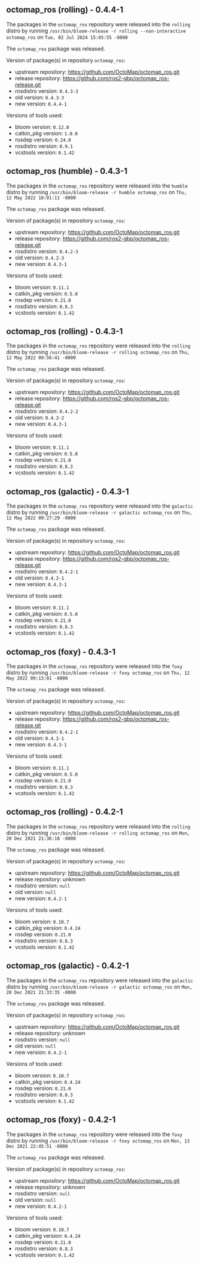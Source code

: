 ## octomap_ros (rolling) - 0.4.4-1

The packages in the `octomap_ros` repository were released into the `rolling` distro by running `/usr/bin/bloom-release -r rolling --non-interactive octomap_ros` on `Tue, 02 Jul 2024 15:05:55 -0000`

The `octomap_ros` package was released.

Version of package(s) in repository `octomap_ros`:

- upstream repository: https://github.com/OctoMap/octomap_ros.git
- release repository: https://github.com/ros2-gbp/octomap_ros-release.git
- rosdistro version: `0.4.3-3`
- old version: `0.4.3-3`
- new version: `0.4.4-1`

Versions of tools used:

- bloom version: `0.12.0`
- catkin_pkg version: `1.0.0`
- rosdep version: `0.24.0`
- rosdistro version: `0.9.1`
- vcstools version: `0.1.42`


## octomap_ros (humble) - 0.4.3-1

The packages in the `octomap_ros` repository were released into the `humble` distro by running `/usr/bin/bloom-release -r humble octomap_ros` on `Thu, 12 May 2022 10:01:11 -0000`

The `octomap_ros` package was released.

Version of package(s) in repository `octomap_ros`:

- upstream repository: https://github.com/OctoMap/octomap_ros.git
- release repository: https://github.com/ros2-gbp/octomap_ros-release.git
- rosdistro version: `0.4.2-3`
- old version: `0.4.2-3`
- new version: `0.4.3-1`

Versions of tools used:

- bloom version: `0.11.1`
- catkin_pkg version: `0.5.0`
- rosdep version: `0.21.0`
- rosdistro version: `0.8.3`
- vcstools version: `0.1.42`


## octomap_ros (rolling) - 0.4.3-1

The packages in the `octomap_ros` repository were released into the `rolling` distro by running `/usr/bin/bloom-release -r rolling octomap_ros` on `Thu, 12 May 2022 09:56:41 -0000`

The `octomap_ros` package was released.

Version of package(s) in repository `octomap_ros`:

- upstream repository: https://github.com/OctoMap/octomap_ros.git
- release repository: https://github.com/ros2-gbp/octomap_ros-release.git
- rosdistro version: `0.4.2-2`
- old version: `0.4.2-2`
- new version: `0.4.3-1`

Versions of tools used:

- bloom version: `0.11.1`
- catkin_pkg version: `0.5.0`
- rosdep version: `0.21.0`
- rosdistro version: `0.8.3`
- vcstools version: `0.1.42`


## octomap_ros (galactic) - 0.4.3-1

The packages in the `octomap_ros` repository were released into the `galactic` distro by running `/usr/bin/bloom-release -r galactic octomap_ros` on `Thu, 12 May 2022 09:27:29 -0000`

The `octomap_ros` package was released.

Version of package(s) in repository `octomap_ros`:

- upstream repository: https://github.com/OctoMap/octomap_ros.git
- release repository: https://github.com/ros2-gbp/octomap_ros-release.git
- rosdistro version: `0.4.2-1`
- old version: `0.4.2-1`
- new version: `0.4.3-1`

Versions of tools used:

- bloom version: `0.11.1`
- catkin_pkg version: `0.5.0`
- rosdep version: `0.21.0`
- rosdistro version: `0.8.3`
- vcstools version: `0.1.42`


## octomap_ros (foxy) - 0.4.3-1

The packages in the `octomap_ros` repository were released into the `foxy` distro by running `/usr/bin/bloom-release -r foxy octomap_ros` on `Thu, 12 May 2022 09:13:01 -0000`

The `octomap_ros` package was released.

Version of package(s) in repository `octomap_ros`:

- upstream repository: https://github.com/OctoMap/octomap_ros.git
- release repository: https://github.com/ros2-gbp/octomap_ros-release.git
- rosdistro version: `0.4.2-1`
- old version: `0.4.2-1`
- new version: `0.4.3-1`

Versions of tools used:

- bloom version: `0.11.1`
- catkin_pkg version: `0.5.0`
- rosdep version: `0.21.0`
- rosdistro version: `0.8.3`
- vcstools version: `0.1.42`


## octomap_ros (rolling) - 0.4.2-1

The packages in the `octomap_ros` repository were released into the `rolling` distro by running `/usr/bin/bloom-release -r rolling octomap_ros` on `Mon, 20 Dec 2021 21:36:18 -0000`

The `octomap_ros` package was released.

Version of package(s) in repository `octomap_ros`:

- upstream repository: https://github.com/OctoMap/octomap_ros.git
- release repository: unknown
- rosdistro version: `null`
- old version: `null`
- new version: `0.4.2-1`

Versions of tools used:

- bloom version: `0.10.7`
- catkin_pkg version: `0.4.24`
- rosdep version: `0.21.0`
- rosdistro version: `0.8.3`
- vcstools version: `0.1.42`


## octomap_ros (galactic) - 0.4.2-1

The packages in the `octomap_ros` repository were released into the `galactic` distro by running `/usr/bin/bloom-release -r galactic octomap_ros` on `Mon, 20 Dec 2021 21:33:35 -0000`

The `octomap_ros` package was released.

Version of package(s) in repository `octomap_ros`:

- upstream repository: https://github.com/OctoMap/octomap_ros.git
- release repository: unknown
- rosdistro version: `null`
- old version: `null`
- new version: `0.4.2-1`

Versions of tools used:

- bloom version: `0.10.7`
- catkin_pkg version: `0.4.24`
- rosdep version: `0.21.0`
- rosdistro version: `0.8.3`
- vcstools version: `0.1.42`


## octomap_ros (foxy) - 0.4.2-1

The packages in the `octomap_ros` repository were released into the `foxy` distro by running `/usr/bin/bloom-release -r foxy octomap_ros` on `Mon, 13 Dec 2021 22:45:51 -0000`

The `octomap_ros` package was released.

Version of package(s) in repository `octomap_ros`:

- upstream repository: https://github.com/OctoMap/octomap_ros.git
- release repository: unknown
- rosdistro version: `null`
- old version: `null`
- new version: `0.4.2-1`

Versions of tools used:

- bloom version: `0.10.7`
- catkin_pkg version: `0.4.24`
- rosdep version: `0.21.0`
- rosdistro version: `0.8.3`
- vcstools version: `0.1.42`


